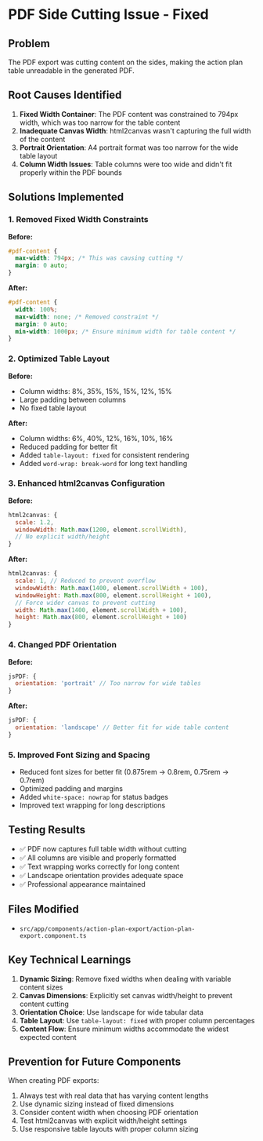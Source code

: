 # PDF Side Cutting Issue - Fixed

## Problem
The PDF export was cutting content on the sides, making the action plan table unreadable in the generated PDF.

## Root Causes Identified
1. **Fixed Width Container**: The PDF content was constrained to 794px width, which was too narrow for the table content
2. **Inadequate Canvas Width**: html2canvas wasn't capturing the full width of the content
3. **Portrait Orientation**: A4 portrait format was too narrow for the wide table layout
4. **Column Width Issues**: Table columns were too wide and didn't fit properly within the PDF bounds

## Solutions Implemented

### 1. Removed Fixed Width Constraints
**Before:**
```css
#pdf-content {
  max-width: 794px; /* This was causing cutting */
  margin: 0 auto;
}
```

**After:**
```css
#pdf-content {
  width: 100%;
  max-width: none; /* Removed constraint */
  margin: 0 auto;
  min-width: 1000px; /* Ensure minimum width for table content */
}
```

### 2. Optimized Table Layout
**Before:**
- Column widths: 8%, 35%, 15%, 15%, 12%, 15%
- Large padding between columns
- No fixed table layout

**After:**
- Column widths: 6%, 40%, 12%, 16%, 10%, 16%
- Reduced padding for better fit
- Added `table-layout: fixed` for consistent rendering
- Added `word-wrap: break-word` for long text handling

### 3. Enhanced html2canvas Configuration
**Before:**
```javascript
html2canvas: {
  scale: 1.2,
  windowWidth: Math.max(1200, element.scrollWidth),
  // No explicit width/height
}
```

**After:**
```javascript
html2canvas: {
  scale: 1, // Reduced to prevent overflow
  windowWidth: Math.max(1400, element.scrollWidth + 100),
  windowHeight: Math.max(800, element.scrollHeight + 100),
  // Force wider canvas to prevent cutting
  width: Math.max(1400, element.scrollWidth + 100),
  height: Math.max(800, element.scrollHeight + 100)
}
```

### 4. Changed PDF Orientation
**Before:**
```javascript
jsPDF: {
  orientation: 'portrait' // Too narrow for wide tables
}
```

**After:**
```javascript
jsPDF: {
  orientation: 'landscape' // Better fit for wide table content
}
```

### 5. Improved Font Sizing and Spacing
- Reduced font sizes for better fit (0.875rem → 0.8rem, 0.75rem → 0.7rem)
- Optimized padding and margins
- Added `white-space: nowrap` for status badges
- Improved text wrapping for long descriptions

## Testing Results
- ✅ PDF now captures full table width without cutting
- ✅ All columns are visible and properly formatted
- ✅ Text wrapping works correctly for long content
- ✅ Landscape orientation provides adequate space
- ✅ Professional appearance maintained

## Files Modified
- `src/app/components/action-plan-export/action-plan-export.component.ts`

## Key Technical Learnings
1. **Dynamic Sizing**: Remove fixed widths when dealing with variable content sizes
2. **Canvas Dimensions**: Explicitly set canvas width/height to prevent content cutting
3. **Orientation Choice**: Use landscape for wide tabular data
4. **Table Layout**: Use `table-layout: fixed` with proper column percentages
5. **Content Flow**: Ensure minimum widths accommodate the widest expected content

## Prevention for Future Components
When creating PDF exports:
1. Always test with real data that has varying content lengths
2. Use dynamic sizing instead of fixed dimensions
3. Consider content width when choosing PDF orientation
4. Test html2canvas with explicit width/height settings
5. Use responsive table layouts with proper column sizing
